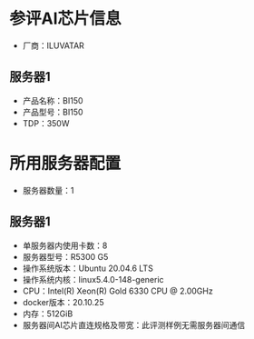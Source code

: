 # 参评AI芯片信息

* 厂商：ILUVATAR

## 服务器1

- 产品名称：BI150
- 产品型号：BI150
- TDP：350W

# 所用服务器配置

* 服务器数量：1

## 服务器1

* 单服务器内使用卡数：8
* 服务器型号：R5300 G5
* 操作系统版本：Ubuntu 20.04.6 LTS
* 操作系统内核：linux5.4.0-148-generic
* CPU：Intel(R) Xeon(R) Gold 6330 CPU @ 2.00GHz
* docker版本：20.10.25
* 内存：512GiB
* 服务器间AI芯片直连规格及带宽：此评测样例无需服务器间通信

